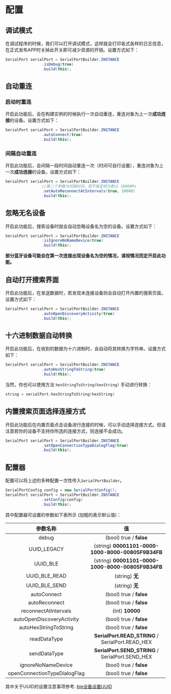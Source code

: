 # 配置

## 调试模式

在调试程序的时候，我们可以打开调试模式，这样就会打印各式各样的日志信息，在正式发布APP时关掉此开关即可减少资源的开销。设置方式如下：

```java
SerialPort serialPort = SerialPortBuilder.INSTANCE
                .isDebug(true)
                .build(this);
```

## 自动重连

### 启动时重连

开启此功能后，会在构建实例的时候执行一次自动重连，重连对象为上一次**成功连接**的设备。设置方式如下：

```java
SerialPort serialPort = SerialPortBuilder.INSTANCE
                .autoConnect(true)
                .build(this);
```

### 间隔自动重连

开启此功能后，会间隔一段时间自动重连一次（时间可自行设置），重连对象为上一次**成功连接**的设备。设置方式如下：

```java
SerialPort serialPort = SerialPortBuilder.INSTANCE
    			//第二个参数为间隔时间，若不指定则为默认 10000Ms
                .setAutoReconnectAtIntervals(true, 10000)
                .build(this);
```

## 忽略无名设备

开启此功能后，搜索设备时就会自动忽略设备名为空的设备。设置方式如下：

```java
SerialPort serialPort = SerialPortBuilder.INSTANCE
                .isIgnoreNoNameDevice(true)
                .build(this);
```

**部分蓝牙设备可能会在第一次连接出现设备名为空的情况，请视情况而定开启此功能。**

## 自动打开搜索界面

开启此功能后，在发送数据时，若发现未连接设备则会自动打开内置的搜索页面。设置方式如下：

```java
SerialPort serialPort = SerialPortBuilder.INSTANCE
                .autoOpenDiscoveryActivity(true)
                .build(this);
```

## 十六进制数据自动转换

开启此功能后，在收到的数据为十六进制时，会自动将其转换为字符串。设置方式如下：

```java
SerialPort serialPort = SerialPortBuilder.INSTANCE
                .autoHexStringToString(true)
                .build(this);
```

当然，你也可以使用方法 `hexStringToString(hexString)` 手动进行转换：

```kotlin
string = serialPort.hexStringToString(hexString)
```

## 内置搜索页面选择连接方式
开启此功能后在内置页面点击设备进行连接的时候，可以手动选择连接方式。但请注意若你的设备不支持你所选的连接方式，则连接不会成功。

```java
SerialPort serialPort = SerialPortBuilder.INSTANCE
                .setOpenConnectionTypeDialogFlag(true)
                .build(this);
```

## 配置器

配置可以将上述的多种配置一次性传入`SerialPortBuilder`。

```java
SerialPortConfig config = new SerialPortConfig();
SerialPort serialPort = SerialPortBuilder.INSTANCE
                .setConfig(config)
                .build(this);
```

其中配置器可设置的参数如下表所示 (加粗的表示默认值)：

|           参数名称           |                        值                         |
| :--------------------------: | :-----------------------------------------------: |
|            debug             |              (bool) true / **false**              |
|         UUID_LEGACY          | (string) **00001101-0000-1000-8000-00805F9B34FB** |
|           UUID_BLE           | (string) **00001101-0000-1000-8000-00805F9B34FB** |
|        UUID_BLE_READ         |                  (string) **无**                  |
|        UUID_BLE_SEND         |                  (string) **无**                  |
|         autoConnect          |              (bool) true / **false**              |
|        autoReconnect         |              (bool) true / **false**              |
|     reconnectAtIntervals     |                  (int) **10000**                  |
|  autoOpenDiscoveryActivity   |              (bool) true / **false**              |
|    autoHexStringToString     |              (bool) true / **false**              |
|         readDataType         | **SerialPort.READ_STRING** / SerialPort.READ_HEX  |
|         sendDataType         | **SerialPort.SEND_STRING** / SerialPort.SEND_HEX  |
|      ignoreNoNameDevice      |              (bool) true / **false**              |
| openConnectionTypeDialogFlag |              (bool) true / **false**              |

其中关于UUID的设置注意事项参考: [ble设备设置UUID](./discovery_connect_java.html#ble)

